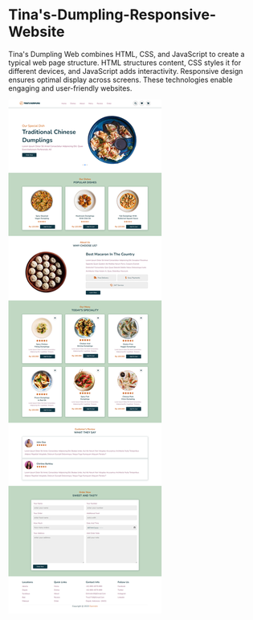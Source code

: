 # Tina's-Dumpling-Responsive-Website

Tina's Dumpling Web combines HTML, CSS, and JavaScript to create a typical web page structure. HTML structures content, CSS styles it for different devices, and JavaScript adds interactivity. Responsive design ensures optimal display across screens. These technologies enable engaging and user-friendly websites.

![img1](public/screencapture-danristin1718-github-io-Tinas-Dumpling-Responsive-Wesite-2024-04-24-16_23_43.png)
